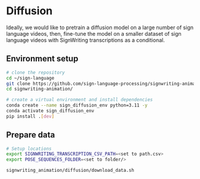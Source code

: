 # Diffusion

Ideally, we would like to pretrain a diffusion model on a large number of sign language videos, 
then, fine-tune the model on a smaller dataset of sign language videos with SignWriting transcriptions as a conditional.


## Environment setup

```bash
# clone the repository
cd ~/sign-language
git clone https://github.com/sign-language-processing/signwriting-animation.git
cd signwriting-animation/

# create a virtual environment and install dependencies
conda create --name sign_diffusion_env python=3.11 -y
conda activate sign_diffusion_env
pip install .[dev]
```

## Prepare data

```bash
# Setup locations
export SIGNWRITING_TRANSCRIPTION_CSV_PATH=<set to path.csv>
export POSE_SEQUENCES_FOLDER=<set to folder/>

signwriting_animation/diffusion/download_data.sh
```
